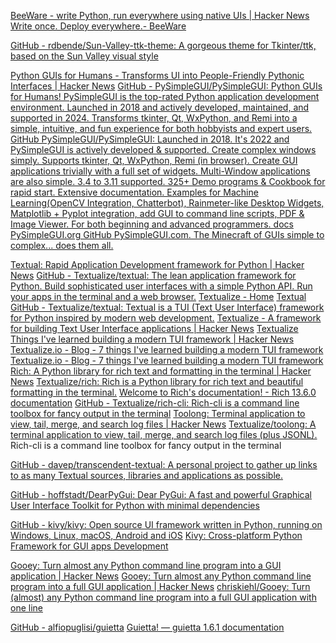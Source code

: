 
[BeeWare - write Python, run everywhere using native UIs | Hacker News](https://news.ycombinator.com/item?id=30190717)
[Write once. Deploy everywhere.- BeeWare](https://beeware.org/)

[GitHub - rdbende/Sun-Valley-ttk-theme: A gorgeous theme for Tkinter/ttk, based on the Sun Valley visual style](https://github.com/rdbende/Sun-Valley-ttk-theme)

[Python GUIs for Humans - Transforms UI into People-Friendly Pythonic Interfaces | Hacker News](https://news.ycombinator.com/item?id=28600922)
[GitHub - PySimpleGUI/PySimpleGUI: Python GUIs for Humans! PySimpleGUI is the top-rated Python application development environment. Launched in 2018 and actively developed, maintained, and supported in 2024. Transforms tkinter, Qt, WxPython, and Remi into a simple, intuitive, and fun experience for both hobbyists and expert users.](https://github.com/PySimpleGUI/PySimpleGUI)
[GitHub PySimpleGUI/PySimpleGUI: Launched in 2018. It's 2022 and PySimpleGUI is actively developed & supported. Create complex windows simply. Supports tkinter, Qt, WxPython, Remi (in browser). Create GUI applications trivially with a full set of widgets. Multi-Window applications are also simple. 3.4 to 3.11 supported. 325+ Demo programs & Cookbook for rapid start. Extensive documentation. Examples for Machine Learning(OpenCV Integration, Chatterbot), Rainmeter-like Desktop Widgets, Matplotlib + Pyplot integration, add GUI to command line scripts, PDF & Image Viewer. For both beginning and advanced programmers. docs PySimpleGUI.org GitHub PySimpleGUI.com. The Minecraft of GUIs simple to complex... does them all.](https://www.pysimplegui.com/)

[Textual: Rapid Application Development framework for Python | Hacker News](https://news.ycombinator.com/item?id=37174657)
[GitHub - Textualize/textual: The lean application framework for Python. Build sophisticated user interfaces with a simple Python API. Run your apps in the terminal and a web browser.](https://github.com/Textualize/textual)
[Textualize - Home](https://www.textualize.io/)
[Textual](https://textual.textualize.io/)
[GitHub - Textualize/textual: Textual is a TUI (Text User Interface) framework for Python inspired by modern web development.](https://github.com/Textualize/textual)
[Textualize - A framework for building Text User Interface applications | Hacker News](https://news.ycombinator.com/item?id=31143327)
[Textualize](https://www.textualize.io/)
[Things I've learned building a modern TUI framework | Hacker News](https://news.ycombinator.com/item?id=32331367)
[Textualize.io - Blog - 7 things I've learned building a modern TUI framework](https://web.archive.org/web/20230314181136/https://www.textualize.io/blog/posts/7-things-about-terminals)
[Textualize.io - Blog - 7 things I've learned building a modern TUI framework](https://web.archive.org/web/20230314181136/https://www.textualize.io/blog/posts/7-things-about-terminals)
[Rich: A Python library for rich text and formatting in the terminal | Hacker News](https://news.ycombinator.com/item?id=29945848)
[Textualize/rich: Rich is a Python library for rich text and beautiful formatting in the terminal.](https://github.com/Textualize/rich)
[Welcome to Rich's documentation! - Rich 13.6.0 documentation](https://rich.readthedocs.io/en/latest/)
[GitHub - Textualize/rich-cli: Rich-cli is a command line toolbox for fancy output in the terminal](https://github.com/Textualize/rich-cli)
[Toolong: Terminal application to view, tail, merge, and search log files | Hacker News](https://news.ycombinator.com/item?id=39317580)
[Textualize/toolong: A terminal application to view, tail, merge, and search log files (plus JSONL).](https://github.com/Textualize/toolong)
Rich-cli is a command line toolbox for fancy output in the terminal

[GitHub - davep/transcendent-textual: A personal project to gather up links to as many Textual sources, libraries and applications as possible.](https://github.com/davep/transcendent-textual)

[GitHub - hoffstadt/DearPyGui: Dear PyGui: A fast and powerful Graphical User Interface Toolkit for Python with minimal dependencies](https://github.com/hoffstadt/DearPyGui)

[GitHub - kivy/kivy: Open source UI framework written in Python, running on Windows, Linux, macOS, Android and iOS](https://github.com/kivy/kivy)
[Kivy: Cross-platform Python Framework for GUI apps Development](https://kivy.org/)

[Gooey: Turn almost any Python command line program into a GUI application | Hacker News](https://news.ycombinator.com/item?id=27490291)
[Gooey: Turn almost any Python command line program into a full GUI application | Hacker News](https://news.ycombinator.com/item?id=38586767)
[chriskiehl/Gooey: Turn (almost) any Python command line program into a full GUI application with one line](https://github.com/chriskiehl/Gooey)

[GitHub - alfiopuglisi/guietta](https://github.com/alfiopuglisi/guietta)
[Guietta! — guietta 1.6.1 documentation](https://guietta.readthedocs.io/en/latest/)
